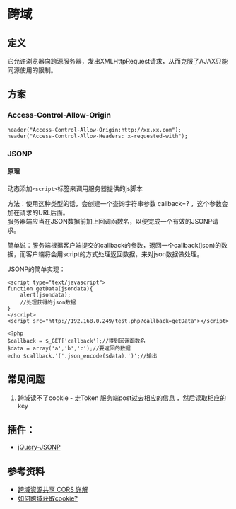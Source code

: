 # 跨域

## 定义
它允许浏览器向跨源服务器，发出XMLHttpRequest请求，从而克服了AJAX只能同源使用的限制。

## 方案
### Access-Control-Allow-Origin
```
header("Access-Control-Allow-Origin:http://xx.xx.com");
header("Access-Control-Allow-Headers: x-requested-with");
```

### JSONP

#### 原理
动态添加`<script>`标签来调用服务器提供的js脚本

方法：使用这种类型的话，会创建一个查询字符串参数 callback=? ，这个参数会加在请求的URL后面。  
服务器端应当在JSON数据前加上回调函数名，以便完成一个有效的JSONP请求。  

简单说：服务端根据客户端提交的callback的参数，返回一个callback(json)的数据，而客户端将会用script的方式处理返回数据，来对json数据做处理。

JSONP的简单实现：
```
<script type="text/javascript">
function getData(jsondata){
    alert(jsondata);
    //处理获得的json数据
}
</script>
<script src="http://192.168.0.249/test.php?callback=getData"></script>
```
```
<?php
$callback = $_GET['callback'];//得到回调函数名
$data = array('a','b','c');//要返回的数据
echo $callback.'('.json_encode($data).')';//输出
```


## 常见问题
1. 跨域读不了cookie - 走Token
服务端post过去相应的信息 ，然后读取相应的key

## 插件： 
* [jQuery-JSONP](https://github.com/congmo/jquery-jsonp)

## 参考资料
* [跨域资源共享 CORS 详解](http://www.ruanyifeng.com/blog/2016/04/cors.html)
* [如何跨域获取cookie?](https://segmentfault.com/q/1010000007505885)